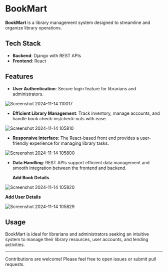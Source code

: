 # BookMart

**BookMart** is a library management system designed to streamline and organize library operations.

## Tech Stack
- **Backend**: Django with REST APIs
- **Frontend**: React

## Features
- **User Authentication**: Secure login feature for librarians and administrators.

![Screenshot 2024-11-14 110017](https://github.com/user-attachments/assets/6dc19a2e-0379-4949-bc81-69879271c577)


- **Efficient Library Management**: Track inventory, manage accounts, and handle book check-ins/check-outs with ease.

![Screenshot 2024-11-14 105810](https://github.com/user-attachments/assets/1a2de1d4-7ad5-47eb-853a-26aa2f06a564)


- **Responsive Interface**: The React-based front end provides a user-friendly experience for managing library tasks.

![Screenshot 2024-11-14 105800](https://github.com/user-attachments/assets/8b945053-bd9d-4f9a-a219-e8205a4ee6df)


- **Data Handling**: REST APIs support efficient data management and smooth integration between the frontend and backend.

  **Add Book Details**


![Screenshot 2024-11-14 105820](https://github.com/user-attachments/assets/b9cb3b24-a780-4533-b0be-d4c18c34bc65)

  **Add User Details**

![Screenshot 2024-11-14 105829](https://github.com/user-attachments/assets/53e591b8-cda6-4f48-ad82-b14ee3a00531)


## Usage
BookMart is ideal for librarians and administrators seeking an intuitive system to manage their library resources, user accounts, and lending activities. 

---

Contributions are welcome! Please feel free to open issues or submit pull requests.
